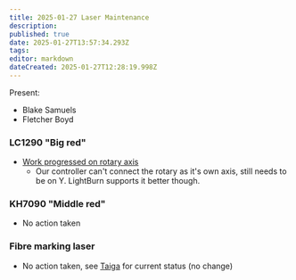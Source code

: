 ```yaml
---
title: 2025-01-27 Laser Maintenance
description: 
published: true
date: 2025-01-27T13:57:34.293Z
tags: 
editor: markdown
dateCreated: 2025-01-27T12:28:19.998Z
---
```


Present:
* Blake Samuels
* Fletcher Boyd

### LC1290 "Big red"

* [Work progressed on rotary axis](https://tasks.artifactory.org.au/project/lasers/us/16?kanban-status=37)
  * Our controller can't connect the rotary as it's own axis, still needs to be on Y. LightBurn supports it better though.

### KH7090 "Middle red"

* No action taken

### Fibre marking laser

* No action taken, see [Taiga](https://tasks.artifactory.org.au/project/lasers/us/6?kanban-status=37) for current status (no change)